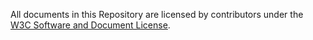 All documents in this Repository are licensed by contributors under the [W3C
Software and Document License](http://www.w3.org/Consortium/Legal/copyright-software).
